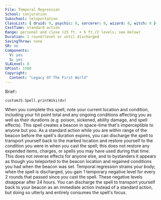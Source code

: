 ```yaml
---
File: Temporal Regression
School: conjuration
Subschool: teleportation
ClassList: { druid: 9, psychic: 8, sorcerer: 8, wizard: 8, witch: 8 }
CastTime: standard action
Range: personal and close (25 ft. + 5 ft./2 levels; see below)
Duration: 1 round/level or until discharged
SavingThrow: none
SR: no
Components:
  V: yes
  S: yes
SLALevel: 8
GPCost: 1500
Copyright:
  Content: "Legacy Of The First World"
---
```

Brief:: 

```dataviewjs
customJS.Spell.printWiki(dv)
```

When you complete this spell, note your current location and condition, including your hit point total and any ongoing conditions affecting you as well as their durations (e.g. poison, sickened, ability damage, and spell effects). This spell creates a beacon in space-time that's imperceptible to anyone but you. As a standard action while you are within range of the beacon before the spell's duration expires, you can discharge the spell to transport yourself back to the marked location and restore yourself to the condition you were in when you cast the spell; this does not restore any expended items, charges, or spells you may have used during that time. This does not reverse effects for anyone else, and to bystanders it appears as though you teleported to the beacon location and regained conditions you had when the beacon was set. Temporal regression strains your body; when the spell is discharged, you gain 1 temporary negative level for every 2 rounds that passed since you cast the spell. These negative levels disappear after 24 hours.  You can discharge the spell to transport yourself back to your beacon as an immediate action instead of a standard action, but doing so utterly and entirely consumes the spell's focus.
